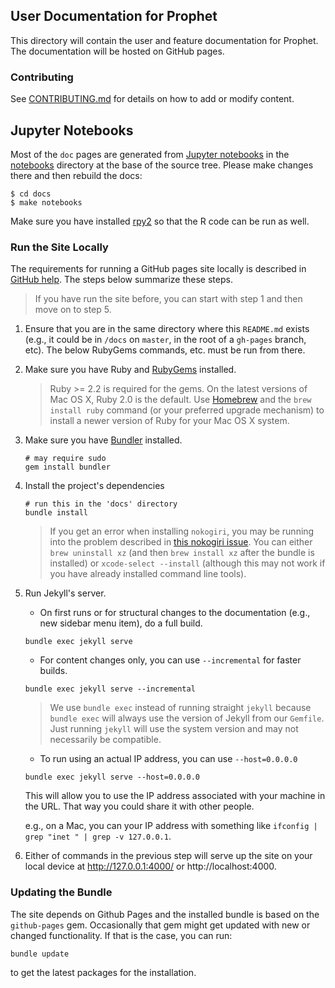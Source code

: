 ## User Documentation for Prophet

This directory will contain the user and feature documentation for Prophet. The documentation will be hosted on GitHub pages.

### Contributing

See [CONTRIBUTING.md](./CONTRIBUTING.md) for details on how to add or modify content.

## Jupyter Notebooks

Most of the `doc` pages are generated from [Jupyter notebooks](http://jupyter.org/) in the [notebooks](https://github.com/facebookincubator/prophet/tree/master/notebooks) directory at the base of the source tree.  Please make changes there and then rebuild the docs:

```
$ cd docs
$ make notebooks
```

Make sure you have installed [rpy2](https://rpy2.bitbucket.io/) so that the R code can be run as well.

### Run the Site Locally

The requirements for running a GitHub pages site locally is described in [GitHub help](https://help.github.com/articles/setting-up-your-github-pages-site-locally-with-jekyll/#requirements). The steps below summarize these steps.

> If you have run the site before, you can start with step 1 and then move on to step 5.

1. Ensure that you are in the same directory where this `README.md` exists (e.g., it could be in `/docs` on `master`, in the root of a `gh-pages` branch, etc). The below RubyGems commands, etc. must be run from there.

1. Make sure you have Ruby and [RubyGems](https://rubygems.org/) installed.

   > Ruby >= 2.2 is required for the gems. On the latest versions of Mac OS X, Ruby 2.0 is the
   > default. Use [Homebrew](http://brew.sh) and the `brew install ruby` command (or your
   > preferred upgrade mechanism) to install a newer version of Ruby for your Mac OS X system.

1. Make sure you have [Bundler](http://bundler.io/) installed.

    ```
    # may require sudo
    gem install bundler
    ```
1. Install the project's dependencies

    ```
    # run this in the 'docs' directory
    bundle install
    ```

    > If you get an error when installing `nokogiri`, you may be running into the problem described
    > in [this nokogiri issue](https://github.com/sparklemotion/nokogiri/issues/1483). You can
    > either `brew uninstall xz` (and then `brew install xz` after the bundle is installed) or
    > `xcode-select --install` (although this may not work if you have already installed command
    > line tools).

1. Run Jekyll's server.

    - On first runs or for structural changes to the documentation (e.g., new sidebar menu item), do a full build.

    ```
    bundle exec jekyll serve
    ```

    - For content changes only, you can use `--incremental` for faster builds.

    ```
    bundle exec jekyll serve --incremental
    ```

    > We use `bundle exec` instead of running straight `jekyll` because `bundle exec` will always use the version of Jekyll from our `Gemfile`. Just running `jekyll` will use the system version and may not necessarily be compatible.

    - To run using an actual IP address, you can use `--host=0.0.0.0`

    ```
    bundle exec jekyll serve --host=0.0.0.0
    ```

    This will allow you to use the IP address associated with your machine in the URL. That way you could share it with other people.

    e.g., on a Mac, you can your IP address with something like `ifconfig | grep "inet " | grep -v 127.0.0.1`.

1. Either of commands in the previous step will serve up the site on your local device at http://127.0.0.1:4000/ or http://localhost:4000.

### Updating the Bundle

The site depends on Github Pages and the installed bundle is based on the `github-pages` gem.
Occasionally that gem might get updated with new or changed functionality. If that is the case,
you can run:

```
bundle update
```

to get the latest packages for the installation.
